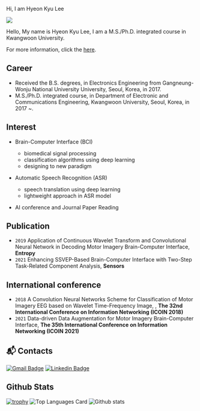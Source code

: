 Hi, I am Hyeon Kyu Lee

<a href="https://hits.seeyoufarm.com"><img src="https://hits.seeyoufarm.com/api/count/incr/badge.svg?url=https%3A%2F%2Fgithub.com%2Fskgusrb12&count_bg=%2379C83D&title_bg=%23555555&icon=&icon_color=%23E7E7E7&title=hits&edge_flat=false"/></a>

Hello, My name is Hyeon Kyu Lee, I am a M.S./Ph.D. integrated course in Kwangwoon University.

For more information, click the [here](https://github.com/skgusrb12/skgusrb12/blob/main/CV_HK.pdf).

## Career

- Received the B.S. degrees, in Electronics Engineering from Gangneung-Wonju National University University, Seoul, Korea, in 2017.
- M.S./Ph.D. integrated course, in Department of Electronic and Communications Engineering, Kwangwoon University, Seoul, Korea, in 2017 ~.

## Interest

- Brain-Computer Interface (BCI)
  - biomedical signal processing
  - classification algorithms using deep learning
  - designing to new paradigm

- Automatic Speech Recognition (ASR)
  - speech translation using deep learning
  - lightweight approach in ASR model

- AI conference and Journal Paper Reading

## Publication

- `2019` Application of Continuous Wavelet Transform and Convolutional Neural Network in Decoding Motor Imagery Brain-Computer Interface, **Entropy**
- `2021` Enhancing SSVEP-Based Brain-Computer Interface with Two-Step Task-Related Component Analysis, **Sensors**

## International conference

- `2018` A Convolution Neural Networks Scheme for Classification of Motor Imagery EEG based on Wavelet Time-Frequency Image, , **The 32nd International Conference on Information Networking (ICOIN 2018)**
- `2021` Data-driven Data Augmentation for Motor Imagery Brain-Computer Interface, **The 35th International Conference on Information Networking (ICOIN 2021)**

## :mailbox_with_mail: Contacts
[![Gmail Badge](https://img.shields.io/badge/Gmail-d14836?style=flat-square&logo=Gmail&logoColor=white&link=mailto:skgusrb12@gmail.com)](mailto:skgusrb12@gmail.com)
[![Linkedin Badge](https://img.shields.io/badge/-LinkedIn-blue?style=flat-square&logo=Linkedin&logoColor=white&link=https://www.linkedin.com/in/hyeon-kyu-lee-b9907b172)](https://www.linkedin.com/in/hyeon-kyu-lee-b9907b172)



## Github Stats
[![trophy](https://github-profile-trophy.vercel.app/?username=skgusrb12&theme=buefy)](https://github.com/ryo-ma/github-profile-trophy)
![Top Languages Card](https://github-readme-stats.vercel.app/api/top-langs/?username=skgusrb12)
![Github stats](https://github-readme-stats.vercel.app/api?username=skgusrb12&theme=buefy&show_icons=true&count_private=true)


<!--
**skgusrb12/skgusrb12** is a ✨ _special_ ✨ repository because its `README.md` (this file) appears on your GitHub profile.

Here are some ideas to get you started:

- 🔭 I’m currently working on ...
- 🌱 I’m currently learning ...
- 👯 I’m looking to collaborate on ...
- 🤔 I’m looking for help with ...
- 💬 Ask me about ...
- 📫 How to reach me: ...
- 😄 Pronouns: ...
- ⚡ Fun fact: ...
-->
